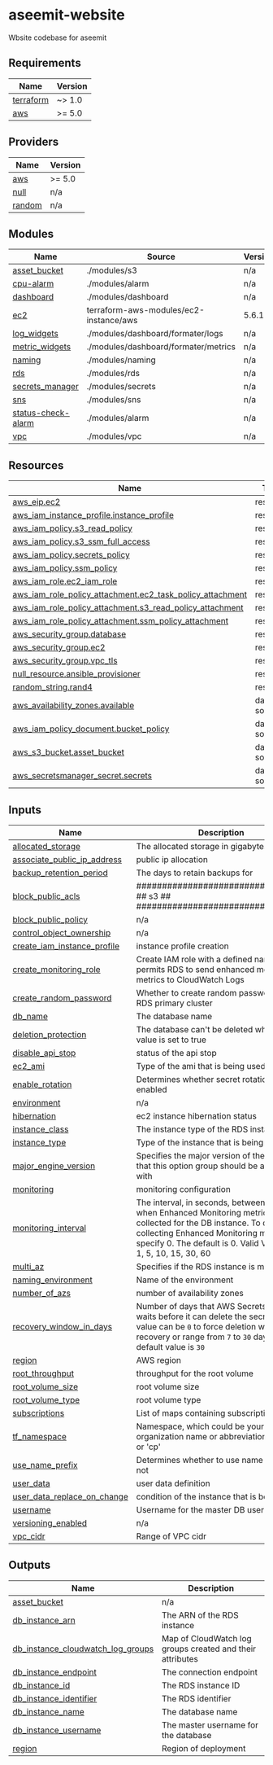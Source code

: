 # aseemit-website
Wbsite codebase for aseemit 

<!-- BEGIN_TF_DOCS -->
## Requirements

| Name | Version |
|------|---------|
| <a name="requirement_terraform"></a> [terraform](#requirement\_terraform) | ~> 1.0 |
| <a name="requirement_aws"></a> [aws](#requirement\_aws) | >= 5.0 |

## Providers

| Name | Version |
|------|---------|
| <a name="provider_aws"></a> [aws](#provider\_aws) | >= 5.0 |
| <a name="provider_null"></a> [null](#provider\_null) | n/a |
| <a name="provider_random"></a> [random](#provider\_random) | n/a |

## Modules

| Name | Source | Version |
|------|--------|---------|
| <a name="module_asset_bucket"></a> [asset\_bucket](#module\_asset\_bucket) | ./modules/s3 | n/a |
| <a name="module_cpu-alarm"></a> [cpu-alarm](#module\_cpu-alarm) | ./modules/alarm | n/a |
| <a name="module_dashboard"></a> [dashboard](#module\_dashboard) | ./modules/dashboard | n/a |
| <a name="module_ec2"></a> [ec2](#module\_ec2) | terraform-aws-modules/ec2-instance/aws | 5.6.1 |
| <a name="module_log_widgets"></a> [log\_widgets](#module\_log\_widgets) | ./modules/dashboard/formater/logs | n/a |
| <a name="module_metric_widgets"></a> [metric\_widgets](#module\_metric\_widgets) | ./modules/dashboard/formater/metrics | n/a |
| <a name="module_naming"></a> [naming](#module\_naming) | ./modules/naming | n/a |
| <a name="module_rds"></a> [rds](#module\_rds) | ./modules/rds | n/a |
| <a name="module_secrets_manager"></a> [secrets\_manager](#module\_secrets\_manager) | ./modules/secrets | n/a |
| <a name="module_sns"></a> [sns](#module\_sns) | ./modules/sns | n/a |
| <a name="module_status-check-alarm"></a> [status-check-alarm](#module\_status-check-alarm) | ./modules/alarm | n/a |
| <a name="module_vpc"></a> [vpc](#module\_vpc) | ./modules/vpc | n/a |

## Resources

| Name | Type |
|------|------|
| [aws_eip.ec2](https://registry.terraform.io/providers/hashicorp/aws/latest/docs/resources/eip) | resource |
| [aws_iam_instance_profile.instance_profile](https://registry.terraform.io/providers/hashicorp/aws/latest/docs/resources/iam_instance_profile) | resource |
| [aws_iam_policy.s3_read_policy](https://registry.terraform.io/providers/hashicorp/aws/latest/docs/resources/iam_policy) | resource |
| [aws_iam_policy.s3_ssm_full_access](https://registry.terraform.io/providers/hashicorp/aws/latest/docs/resources/iam_policy) | resource |
| [aws_iam_policy.secrets_policy](https://registry.terraform.io/providers/hashicorp/aws/latest/docs/resources/iam_policy) | resource |
| [aws_iam_policy.ssm_policy](https://registry.terraform.io/providers/hashicorp/aws/latest/docs/resources/iam_policy) | resource |
| [aws_iam_role.ec2_iam_role](https://registry.terraform.io/providers/hashicorp/aws/latest/docs/resources/iam_role) | resource |
| [aws_iam_role_policy_attachment.ec2_task_policy_attachment](https://registry.terraform.io/providers/hashicorp/aws/latest/docs/resources/iam_role_policy_attachment) | resource |
| [aws_iam_role_policy_attachment.s3_read_policy_attachment](https://registry.terraform.io/providers/hashicorp/aws/latest/docs/resources/iam_role_policy_attachment) | resource |
| [aws_iam_role_policy_attachment.ssm_policy_attachment](https://registry.terraform.io/providers/hashicorp/aws/latest/docs/resources/iam_role_policy_attachment) | resource |
| [aws_security_group.database](https://registry.terraform.io/providers/hashicorp/aws/latest/docs/resources/security_group) | resource |
| [aws_security_group.ec2](https://registry.terraform.io/providers/hashicorp/aws/latest/docs/resources/security_group) | resource |
| [aws_security_group.vpc_tls](https://registry.terraform.io/providers/hashicorp/aws/latest/docs/resources/security_group) | resource |
| [null_resource.ansible_provisioner](https://registry.terraform.io/providers/hashicorp/null/latest/docs/resources/resource) | resource |
| [random_string.rand4](https://registry.terraform.io/providers/hashicorp/random/latest/docs/resources/string) | resource |
| [aws_availability_zones.available](https://registry.terraform.io/providers/hashicorp/aws/latest/docs/data-sources/availability_zones) | data source |
| [aws_iam_policy_document.bucket_policy](https://registry.terraform.io/providers/hashicorp/aws/latest/docs/data-sources/iam_policy_document) | data source |
| [aws_s3_bucket.asset_bucket](https://registry.terraform.io/providers/hashicorp/aws/latest/docs/data-sources/s3_bucket) | data source |
| [aws_secretsmanager_secret.secrets](https://registry.terraform.io/providers/hashicorp/aws/latest/docs/data-sources/secretsmanager_secret) | data source |

## Inputs

| Name | Description | Type | Default | Required |
|------|-------------|------|---------|:--------:|
| <a name="input_allocated_storage"></a> [allocated\_storage](#input\_allocated\_storage) | The allocated storage in gigabytes | `string` | `null` | no |
| <a name="input_associate_public_ip_address"></a> [associate\_public\_ip\_address](#input\_associate\_public\_ip\_address) | public ip allocation | `bool` | n/a | yes |
| <a name="input_backup_retention_period"></a> [backup\_retention\_period](#input\_backup\_retention\_period) | The days to retain backups for | `number` | `0` | no |
| <a name="input_block_public_acls"></a> [block\_public\_acls](#input\_block\_public\_acls) | ################################# ##         s3           ## ################################# | `bool` | `true` | no |
| <a name="input_block_public_policy"></a> [block\_public\_policy](#input\_block\_public\_policy) | n/a | `bool` | `true` | no |
| <a name="input_control_object_ownership"></a> [control\_object\_ownership](#input\_control\_object\_ownership) | n/a | `bool` | `false` | no |
| <a name="input_create_iam_instance_profile"></a> [create\_iam\_instance\_profile](#input\_create\_iam\_instance\_profile) | instance profile creation | `bool` | n/a | yes |
| <a name="input_create_monitoring_role"></a> [create\_monitoring\_role](#input\_create\_monitoring\_role) | Create IAM role with a defined name that permits RDS to send enhanced monitoring metrics to CloudWatch Logs | `bool` | `false` | no |
| <a name="input_create_random_password"></a> [create\_random\_password](#input\_create\_random\_password) | Whether to create random password for RDS primary cluster | `bool` | `true` | no |
| <a name="input_db_name"></a> [db\_name](#input\_db\_name) | The database name | `string` | n/a | yes |
| <a name="input_deletion_protection"></a> [deletion\_protection](#input\_deletion\_protection) | The database can't be deleted when this value is set to true | `bool` | `false` | no |
| <a name="input_disable_api_stop"></a> [disable\_api\_stop](#input\_disable\_api\_stop) | status of the api stop | `bool` | n/a | yes |
| <a name="input_ec2_ami"></a> [ec2\_ami](#input\_ec2\_ami) | Type of the ami that is being used | `string` | n/a | yes |
| <a name="input_enable_rotation"></a> [enable\_rotation](#input\_enable\_rotation) | Determines whether secret rotation is enabled | `bool` | `true` | no |
| <a name="input_environment"></a> [environment](#input\_environment) | n/a | `string` | `"prod"` | no |
| <a name="input_hibernation"></a> [hibernation](#input\_hibernation) | ec2 instance hibernation status | `bool` | n/a | yes |
| <a name="input_instance_class"></a> [instance\_class](#input\_instance\_class) | The instance type of the RDS instance | `string` | `null` | no |
| <a name="input_instance_type"></a> [instance\_type](#input\_instance\_type) | Type of the instance that is being used | `string` | n/a | yes |
| <a name="input_major_engine_version"></a> [major\_engine\_version](#input\_major\_engine\_version) | Specifies the major version of the engine that this option group should be associated with | `string` | `null` | no |
| <a name="input_monitoring"></a> [monitoring](#input\_monitoring) | monitoring configuration | `bool` | n/a | yes |
| <a name="input_monitoring_interval"></a> [monitoring\_interval](#input\_monitoring\_interval) | The interval, in seconds, between points when Enhanced Monitoring metrics are collected for the DB instance. To disable collecting Enhanced Monitoring metrics, specify 0. The default is 0. Valid Values: 0, 1, 5, 10, 15, 30, 60 | `number` | `5` | no |
| <a name="input_multi_az"></a> [multi\_az](#input\_multi\_az) | Specifies if the RDS instance is multi-AZ | `bool` | `true` | no |
| <a name="input_naming_environment"></a> [naming\_environment](#input\_naming\_environment) | Name of the environment | `string` | `"production"` | no |
| <a name="input_number_of_azs"></a> [number\_of\_azs](#input\_number\_of\_azs) | number of availability zones | `number` | `3` | no |
| <a name="input_recovery_window_in_days"></a> [recovery\_window\_in\_days](#input\_recovery\_window\_in\_days) | Number of days that AWS Secrets Manager waits before it can delete the secret. This value can be `0` to force deletion without recovery or range from `7` to `30` days. The default value is `30` | `number` | `null` | no |
| <a name="input_region"></a> [region](#input\_region) | AWS region | `string` | `"us-east-1"` | no |
| <a name="input_root_throughput"></a> [root\_throughput](#input\_root\_throughput) | throughput for the root volume | `string` | n/a | yes |
| <a name="input_root_volume_size"></a> [root\_volume\_size](#input\_root\_volume\_size) | root volume size | `string` | n/a | yes |
| <a name="input_root_volume_type"></a> [root\_volume\_type](#input\_root\_volume\_type) | root volume type | `string` | n/a | yes |
| <a name="input_subscriptions"></a> [subscriptions](#input\_subscriptions) | List of maps containing subscriptions | `any` | n/a | yes |
| <a name="input_tf_namespace"></a> [tf\_namespace](#input\_tf\_namespace) | Namespace, which could be your organization name or abbreviation, e.g. 'eg' or 'cp' | `string` | `"aseemit"` | no |
| <a name="input_use_name_prefix"></a> [use\_name\_prefix](#input\_use\_name\_prefix) | Determines whether to use name prefix or not | `bool` | n/a | yes |
| <a name="input_user_data"></a> [user\_data](#input\_user\_data) | user data definition | `string` | n/a | yes |
| <a name="input_user_data_replace_on_change"></a> [user\_data\_replace\_on\_change](#input\_user\_data\_replace\_on\_change) | condition of the instance that is being used | `bool` | n/a | yes |
| <a name="input_username"></a> [username](#input\_username) | Username for the master DB user | `string` | `null` | no |
| <a name="input_versioning_enabled"></a> [versioning\_enabled](#input\_versioning\_enabled) | n/a | `bool` | `true` | no |
| <a name="input_vpc_cidr"></a> [vpc\_cidr](#input\_vpc\_cidr) | Range of VPC cidr | `string` | n/a | yes |

## Outputs

| Name | Description |
|------|-------------|
| <a name="output_asset_bucket"></a> [asset\_bucket](#output\_asset\_bucket) | n/a |
| <a name="output_db_instance_arn"></a> [db\_instance\_arn](#output\_db\_instance\_arn) | The ARN of the RDS instance |
| <a name="output_db_instance_cloudwatch_log_groups"></a> [db\_instance\_cloudwatch\_log\_groups](#output\_db\_instance\_cloudwatch\_log\_groups) | Map of CloudWatch log groups created and their attributes |
| <a name="output_db_instance_endpoint"></a> [db\_instance\_endpoint](#output\_db\_instance\_endpoint) | The connection endpoint |
| <a name="output_db_instance_id"></a> [db\_instance\_id](#output\_db\_instance\_id) | The RDS instance ID |
| <a name="output_db_instance_identifier"></a> [db\_instance\_identifier](#output\_db\_instance\_identifier) | The RDS identifier |
| <a name="output_db_instance_name"></a> [db\_instance\_name](#output\_db\_instance\_name) | The database name |
| <a name="output_db_instance_username"></a> [db\_instance\_username](#output\_db\_instance\_username) | The master username for the database |
| <a name="output_region"></a> [region](#output\_region) | Region of deployment |
<!-- END_TF_DOCS -->
